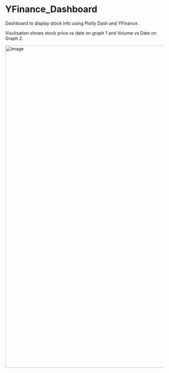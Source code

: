 # YFinance_Dashboard
Dashboard to display stock info using Plotly Dash and YFinance.

Visulisation shows stock price vs date on graph 1 and Volume vs Date on Graph 2.  

<img width="1023" alt="image" src="https://user-images.githubusercontent.com/115940968/196152197-2d1a3d17-4daa-46b4-9f35-227b52b3660d.png">


